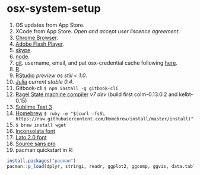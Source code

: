 # osx-system-setup

1. OS updates from App Store.
2. XCode from App Store. _Open and accept user liscence agreement_.
3. [Chrome Browser](https://www.google.com/chrome/).
4. [Adobe Flash Player](https://get.adobe.com/flashplayer/).
5. [skype](http://www.skype.com).
6. [node](https://nodejs.org/en/).
7. [git](https://git-scm.com/downloads). username, email, and pat osx-credential cache following [here](https://help.github.com/articles/set-up-git/).
8. [R](https://cran.r-project.org).
9. [RStudio](https://www.rstudio.com/products/rstudio/download/preview/) _preview as still < 1.0_.
10. [Julia](http://julialang.org/downloads/) _current stable 0.4_.
11. Gitbook-cli `$ npm install -g gitbook-cli`
12. [Ragel State machine compiler](https://www.colm.net/open-source/ragel/) _v7 dev_ (build first colm-0.13.0.2 and kelbt-0.15)
13. [Sublime Text 3](http://www.sublimetext.com/3)
14. [Homebrew](http://brew.sh) `$ ruby -e "$(curl -fsSL https://raw.githubusercontent.com/Homebrew/install/master/install)"`
15. `$ brew install wget`
16. [Inconsolata font](http://www.levien.com/type/myfonts/inconsolata.html)
17. [Lato 2.0 font](http://www.latofonts.com/lato-free-fonts/)
18. [Source sans pro](https://www.google.com/fonts#UsePlace:use/Collection:Source+Sans+Pro)
19. pacman quickstart in R:

  ```r
  install.packages("pacman")
  pacman::p_load(dplyr, stringi, readr, ggplot2, ggcomp, ggvis, data.table)
  ```
